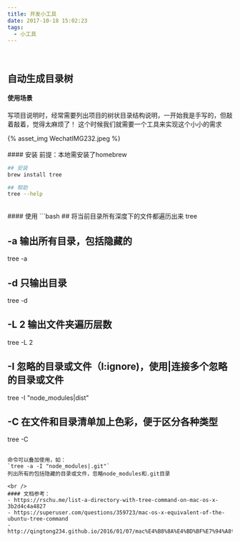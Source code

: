 ```yaml
---
title: 开发小工具
date: 2017-10-18 15:02:23
tags:
  - 小工具
---
```


<br />

## 自动生成目录树
#### 使用场景
写项目说明时，经常需要列出项目的树状目录结构说明，一开始我是手写的，但敲着敲着，觉得太麻烦了！
这个时候我们就需要一个工具来实现这个小小的需求
<!-- more -->
<div style="width: 500px">
  {% asset_img WechatIMG232.jpeg %}
</div>

<br />
#### 安装
前提：本地需安装了homebrew

```bash
## 安装
brew install tree

## 帮助
tree --help
```

<br />
#### 使用
```bash
## 将当前目录所有深度下的文件都遍历出来
tree

## -a 输出所有目录，包括隐藏的
tree -a

## -d 只输出目录
tree -d

## -L 2 输出文件夹遍历层数
tree -L 2

## -I 忽略的目录或文件（I:ignore)，使用|连接多个忽略的目录或文件
tree -I "node_modules|dist"

## -C 在文件和目录清单加上色彩，便于区分各种类型
tree -C
```

命令可以叠加使用，如：
`tree -a -I "node_modules|.git"`
列出所有的包括隐藏的目录或文件，忽略node_modules和.git目录

<br />
#### 文档参考：
- https://rschu.me/list-a-directory-with-tree-command-on-mac-os-x-3b2d4c4a4827
- https://superuser.com/questions/359723/mac-os-x-equivalent-of-the-ubuntu-tree-command
- http://qingtong234.github.io/2016/01/07/mac%E4%B8%8A%E4%BD%BF%E7%94%A8tree%E5%91%BD%E4%BB%A4%E7%94%9F%E6%88%90%E6%A0%91%E7%8A%B6%E7%9B%AE%E5%BD%95/
